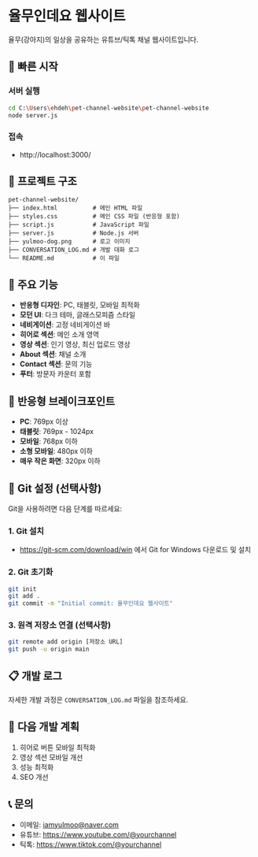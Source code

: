 # 율무인데요 웹사이트

율무(강아지)의 일상을 공유하는 유튜브/틱톡 채널 웹사이트입니다.

## 🚀 빠른 시작

### 서버 실행
```bash
cd C:\Users\ehdeh\pet-channel-website\pet-channel-website
node server.js
```

### 접속
- http://localhost:3000/

## 📁 프로젝트 구조
```
pet-channel-website/
├── index.html          # 메인 HTML 파일
├── styles.css          # 메인 CSS 파일 (반응형 포함)
├── script.js           # JavaScript 파일
├── server.js           # Node.js 서버
├── yulmoo-dog.png      # 로고 이미지
├── CONVERSATION_LOG.md # 개발 대화 로그
└── README.md           # 이 파일
```

## 🎨 주요 기능
- **반응형 디자인**: PC, 태블릿, 모바일 최적화
- **모던 UI**: 다크 테마, 글래스모피즘 스타일
- **네비게이션**: 고정 네비게이션 바
- **히어로 섹션**: 메인 소개 영역
- **영상 섹션**: 인기 영상, 최신 업로드 영상
- **About 섹션**: 채널 소개
- **Contact 섹션**: 문의 기능
- **푸터**: 방문자 카운터 포함

## 📱 반응형 브레이크포인트
- **PC**: 769px 이상
- **태블릿**: 769px - 1024px
- **모바일**: 768px 이하
- **소형 모바일**: 480px 이하
- **매우 작은 화면**: 320px 이하

## 🔧 Git 설정 (선택사항)

Git을 사용하려면 다음 단계를 따르세요:

### 1. Git 설치
- https://git-scm.com/download/win 에서 Git for Windows 다운로드 및 설치

### 2. Git 초기화
```bash
git init
git add .
git commit -m "Initial commit: 율무인데요 웹사이트"
```

### 3. 원격 저장소 연결 (선택사항)
```bash
git remote add origin [저장소 URL]
git push -u origin main
```

## 📋 개발 로그
자세한 개발 과정은 `CONVERSATION_LOG.md` 파일을 참조하세요.

## 🎯 다음 개발 계획
1. 히어로 버튼 모바일 최적화
2. 영상 섹션 모바일 개선
3. 성능 최적화
4. SEO 개선

## 📞 문의
- 이메일: iamyulmoo@naver.com
- 유튜브: https://www.youtube.com/@yourchannel
- 틱톡: https://www.tiktok.com/@yourchannel





